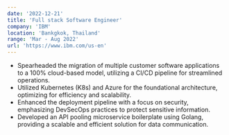 ```yaml
---
date: '2022-12-21'
title: 'Full stack Software Engineer'
company: 'IBM'
location: 'Bankgkok, Thailand'
range: 'Mar - Aug 2022'
url: 'https://www.ibm.com/us-en'
---
```


- Spearheaded the migration of multiple customer software applications to a 100% cloud-based model, utilizing a CI/CD pipeline for streamlined operations.
- Utilized Kubernetes (K8s) and Azure for the foundational architecture, optimizing for efficiency and scalability.
- Enhanced the deployment pipeline with a focus on security, emphasizing DevSecOps practices to protect sensitive information.
- Developed an API pooling microservice boilerplate using Golang, providing a scalable and efficient solution for data communication.